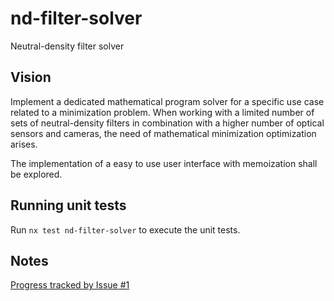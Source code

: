 # nd-filter-solver

Neutral-density filter solver

## Vision

Implement a dedicated mathematical program solver for a specific use case related to a minimization problem. When working with a limited number of sets of neutral-density filters in combination with a higher number of optical sensors and cameras, the need of mathematical minimization optimization arises.

The implementation of a easy to use user interface with memoization shall be explored.

## Running unit tests

Run `nx test nd-filter-solver` to execute the unit tests.

## Notes

[Progress tracked by Issue #1](https://github.com/andgdk/opt-eng/issues/1)
